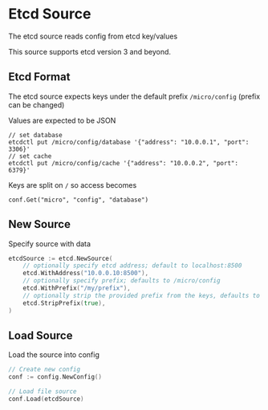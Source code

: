 # Etcd Source

The etcd source reads config from etcd key/values

This source supports etcd version 3 and beyond.

## Etcd Format

The etcd source expects keys under the default prefix `/micro/config` (prefix can be changed)

Values are expected to be JSON

```
// set database
etcdctl put /micro/config/database '{"address": "10.0.0.1", "port": 3306}'
// set cache
etcdctl put /micro/config/cache '{"address": "10.0.0.2", "port": 6379}'
```

Keys are split on `/` so access becomes

```
conf.Get("micro", "config", "database")
```

## New Source

Specify source with data

```go
etcdSource := etcd.NewSource(
	// optionally specify etcd address; default to localhost:8500
	etcd.WithAddress("10.0.0.10:8500"),
	// optionally specify prefix; defaults to /micro/config
	etcd.WithPrefix("/my/prefix"),
	// optionally strip the provided prefix from the keys, defaults to false
	etcd.StripPrefix(true),
)
```

## Load Source

Load the source into config

```go
// Create new config
conf := config.NewConfig()

// Load file source
conf.Load(etcdSource)
```
